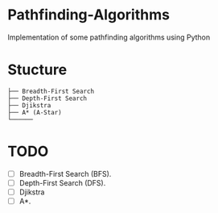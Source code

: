 # Pathfinding-Algorithms
Implementation of some pathfinding algorithms using Python

# Stucture

```
├── Breadth-First Search
├── Depth-First Search
├── Djikstra
├── A* (A-Star)
└──────
```
# TODO
- [ ] Breadth-First Search (BFS).
- [ ] Depth-First Search (DFS).
- [ ] Djikstra
- [ ] A*.
